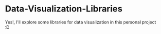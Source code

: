# Data-Visualization-Libraries
Yes!, I'll explore some libraries for data visualization in this personal project :D
